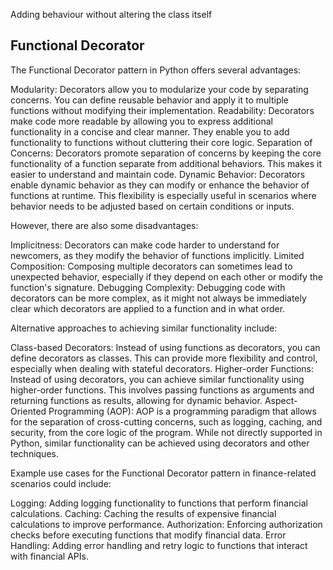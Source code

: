 Adding behaviour without altering the class itself

## Functional Decorator

The Functional Decorator pattern in Python offers several advantages:

Modularity: Decorators allow you to modularize your code by separating concerns. You can define reusable behavior and apply it to multiple functions without modifying their implementation.
Readability: Decorators make code more readable by allowing you to express additional functionality in a concise and clear manner. They enable you to add functionality to functions without cluttering their core logic.
Separation of Concerns: Decorators promote separation of concerns by keeping the core functionality of a function separate from additional behaviors. This makes it easier to understand and maintain code.
Dynamic Behavior: Decorators enable dynamic behavior as they can modify or enhance the behavior of functions at runtime. This flexibility is especially useful in scenarios where behavior needs to be adjusted based on certain conditions or inputs.

However, there are also some disadvantages:

Implicitness: Decorators can make code harder to understand for newcomers, as they modify the behavior of functions implicitly.
Limited Composition: Composing multiple decorators can sometimes lead to unexpected behavior, especially if they depend on each other or modify the function's signature.
Debugging Complexity: Debugging code with decorators can be more complex, as it might not always be immediately clear which decorators are applied to a function and in what order.

Alternative approaches to achieving similar functionality include:

Class-based Decorators: Instead of using functions as decorators, you can define decorators as classes. This can provide more flexibility and control, especially when dealing with stateful decorators.
Higher-order Functions: Instead of using decorators, you can achieve similar functionality using higher-order functions. This involves passing functions as arguments and returning functions as results, allowing for dynamic behavior.
Aspect-Oriented Programming (AOP): AOP is a programming paradigm that allows for the separation of cross-cutting concerns, such as logging, caching, and security, from the core logic of the program. While not directly supported in Python, similar functionality can be achieved using decorators and other techniques.

Example use cases for the Functional Decorator pattern in finance-related scenarios could include:

Logging: Adding logging functionality to functions that perform financial calculations.
Caching: Caching the results of expensive financial calculations to improve performance.
Authorization: Enforcing authorization checks before executing functions that modify financial data.
Error Handling: Adding error handling and retry logic to functions that interact with financial APIs.